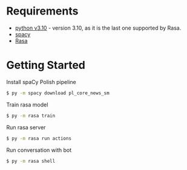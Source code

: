 
# Requirements

-   [python v3.10](https://www.python.org/downloads/) - version 3.10, as it is the last one supported by Rasa.
-   [spacy](https://spacy.io/usage)
-   [Rasa](https://rasa.com/docs/rasa/installation/installing-rasa-open-source)


# Getting Started

Install spaCy Polish pipeline
```bash
$ py -m spacy download pl_core_news_sm
```
Train rasa model
```bash
$ py -m rasa train
```
Run rasa server
```bash
$ py -m rasa run actions
```
Run conversation with bot
```bash
$ py -m rasa shell
```




